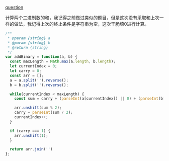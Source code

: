 [question](https://leetcode.com/problems/add-binary/)

计算两个二进制数的和，我记得之前做过类似的题目，但是这次没有采取和上次一样的做法，我记得上次的终止条件是字符串为空，这次干脆填0进行计算。

```js
/**
 * @param {string} a
 * @param {string} b
 * @return {string}
 */
var addBinary = function(a, b) {
  const maxLength = Math.max(a.length, b.length);
  let currentIndex = 0;
  let carry = 0;
  const arr = [];
  a = a.split('').reverse();
  b = b.split('').reverse();

  while(currentIndex < maxLength) {
    const sum = carry + (parseInt(a[currentIndex]) || 0) + (parseInt(b[currentIndex]) || 0);

    arr.unshift(sum % 2);
    carry = parseInt(sum / 2);
    currentIndex++;
  }

  if (carry === 1) {
    arr.unshift(1);
  }

  return arr.join('')
};
```